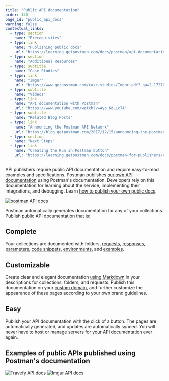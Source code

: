 ```yaml
---
title: "Public API documentation"
order: 140
page_id: "public_api_docs"
warning: false
contextual_links:
  - type: section
    name: "Prerequisites"
  - type: link
    name: "Publishing public docs"
    url: "https://learning.getpostman.com/docs/postman/api-documentation/publishing-public-docs"
  - type: section
    name: "Additional Resources"
  - type: subtitle
    name: "Case Studies"
  - type: link
    name: "Imgur"
    url: "https://www.getpostman.com/case-studies/Imgur.pdf?_ga=2.172782883.1078379737.1571761632-963694147.1565912089"
  - type: subtitle
    name: "Videos"
  - type: link
    name: "API documentation with Postman"
    url: "https://www.youtube.com/watch?v=Ayo_KdLLcTA"
  - type: subtitle
    name: "Related Blog Posts"
  - type: link
    name: "Announcing the Postman API Network"
    url: "https://blog.getpostman.com/2017/12/15/announcing-the-postman-api-network/?_ga=2.105714307.1078379737.1571761632-963694147.1565912089"
  - type: section
    name: "Next Steps"
  - type: link
    name: "Creating the Run in Postman button"
    url: "https://learning.getpostman.com/docs/postman-for-publishers/run-in-postman/creating-run-button"
---
```

API publishers require public API documentation and require easy-to-read examples and specifications. Postman publishes [our own API documentation](http://docs.api.getpostman.com) using Postman's documentation. Developers rely on this documentation for learning about the service, implementing their integrations, and debugging. Learn [how to publish your own public docs](/docs/postman/api-documentation/publishing-public-docs/).

[![postman API docs](https://assets.postman.com/postman-docs/59189909.png)](https://assets.postman.com/postman-docs/59189909.png)  

Postman automatically generates documentation for any of your collections. Publish public API documentation that is:

## **Complete**

Your collections are documented with folders, [requests](/docs/postman/sending-api-requests/requests/), [responses](/docs/postman/sending-api-requests/responses/), [parameters](/docs/postman/sending-api-requests/requests/#url), [code snippets](/docs/postman/sending-api-requests/generate-code-snippets/), [environments](/docs/postman/environments-and-globals/manage-environments/), and [examples](/docs/postman/collections/examples/#what-is-an-example).

## **Customizable**

Create clear and elegant documentation [using Markdown](/docs/postman/api-documentation/how-to-document-using-markdown/) in your descriptions for collections, folders, and requests. Publish this documentation on your [custom domain](/docs/postman/api-documentation/adding-and-verifying-custom-domains/), and further customize the appearance of these pages according to your own brand guidelines.

## **Easy**

Publish your API documentation with the click of a button. The pages are automatically generated, and updates are automatically synced. You will never have to host or manage servers for your API documentation ever again.

## Examples of public APIs published using Postman's documentation

[![Travefy API docs](https://assets.postman.com/postman-docs/59189815.png)](https://assets.postman.com/postman-docs/59189815.png)
[![Imgur API docs](https://assets.postman.com/postman-docs/59189801.png)](https://assets.postman.com/postman-docs/59189801.png)
